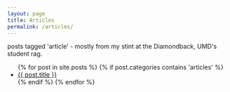 ```yaml
---
layout: page
title: Articles
permalink: /articles/
---
```


posts tagged 'article' - mostly from my stint at the Diamondback, UMD's student rag. 


<ul>
{% for post in site.posts %}
  {% if post.categories contains 'articles' %}
  <li><a href="{{ post.url }}">{{ post.title }}</a></li>
  {% endif %}
{% endfor %}
</ul>